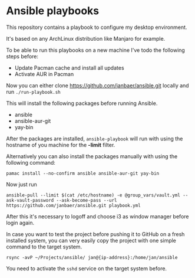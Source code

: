# Ansible playbooks

This repository contains a playbook to configure my desktop environment.

It's based on any ArchLinux distribution like Manjaro for example.

To be able to run this playbooks on a new machine I've todo the following steps before:

- Update Pacman cache and install all updates
- Activate AUR in Pacman

Now you can either clone https://github.com/janbaer/ansible.git locally and run `./run-playbook.sh`

This will install the following packages before running Ansible.

- ansible
- ansible-aur-git
- yay-bin

After the packages are installed, `ansible-playbook` will run with using the hostname of you machine for the **-limit** filter.

Alternatively you can also install the packages manually with using the following command:

```
pamac install --no-confirm ansible ansible-aur-git yay-bin
```

Now just run

```
ansible-pull --limit $(cat /etc/hostname) -e @group_vars/vault.yml --ask-vault-password --ask-become-pass --url https://github.com/janbaer/ansible.git playbook.yml
```

After this it's necessary to logoff and choose i3 as window manager before login again.

In case you want to test the project before pushing it to GitHub on a fresh installed system, you can very easily copy the project with one simple command to the target system.

```
rsync -avP ~/Projects/ansible/ jan@{ip-address}:/home/jan/ansible
```

You need to activate the `sshd` service on the target system before.
